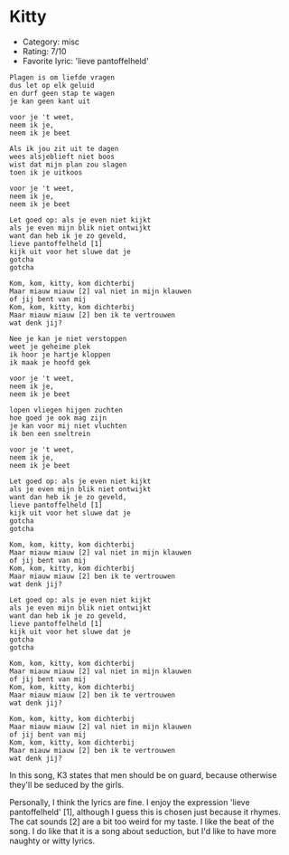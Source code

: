 # Kitty

 * Category: misc 
 * Rating: 7/10
 * Favorite lyric: 'lieve pantoffelheld'

```
Plagen is om liefde vragen
dus let op elk geluid
en durf geen stap te wagen
je kan geen kant uit

voor je 't weet,
neem ik je,
neem ik je beet

Als ik jou zit uit te dagen
wees alsjeblieft niet boos
wist dat mijn plan zou slagen
toen ik je uitkoos

voor je 't weet,
neem ik je,
neem ik je beet

Let goed op: als je even niet kijkt
als je even mijn blik niet ontwijkt
want dan heb ik je zo geveld,
lieve pantoffelheld [1]
kijk uit voor het sluwe dat je
gotcha
gotcha

Kom, kom, kitty, kom dichterbij
Maar miauw miauw [2] val niet in mijn klauwen
of jij bent van mij
Kom, kom, kitty, kom dichterbij
Maar miauw miauw [2] ben ik te vertrouwen
wat denk jij?

Nee je kan je niet verstoppen
weet je geheime plek
ik hoor je hartje kloppen
ik maak je hoofd gek

voor je 't weet,
neem ik je,
neem ik je beet

lopen vliegen hijgen zuchten
hoe goed je ook mag zijn
je kan voor mij niet vluchten
ik ben een sneltrein

voor je 't weet,
neem ik je,
neem ik je beet

Let goed op: als je even niet kijkt
als je even mijn blik niet ontwijkt
want dan heb ik je zo geveld,
lieve pantoffelheld [1]
kijk uit voor het sluwe dat je
gotcha
gotcha

Kom, kom, kitty, kom dichterbij
Maar miauw miauw [2] val niet in mijn klauwen
of jij bent van mij
Kom, kom, kitty, kom dichterbij
Maar miauw miauw [2] ben ik te vertrouwen
wat denk jij?

Let goed op: als je even niet kijkt
als je even mijn blik niet ontwijkt
want dan heb ik je zo geveld,
lieve pantoffelheld [1]
kijk uit voor het sluwe dat je
gotcha
gotcha

Kom, kom, kitty, kom dichterbij
Maar miauw miauw [2] val niet in mijn klauwen
of jij bent van mij
Kom, kom, kitty, kom dichterbij
Maar miauw miauw [2] ben ik te vertrouwen
wat denk jij?

Kom, kom, kitty, kom dichterbij
Maar miauw miauw [2] val niet in mijn klauwen
of jij bent van mij
Kom, kom, kitty, kom dichterbij
Maar miauw miauw [2] ben ik te vertrouwen
wat denk jij?
```

In this song, K3 states that men should be on guard, because otherwise they'll be seduced by the girls.

Personally, I think the lyrics are fine. I enjoy the expression 'lieve
pantoffelheld' [1], although I guess this is chosen just because it
rhymes. The cat sounds [2] are a bit too weird for my taste. I like the
beat of the song. I do like that it is a song about seduction, but I'd
like to have more naughty or witty lyrics.